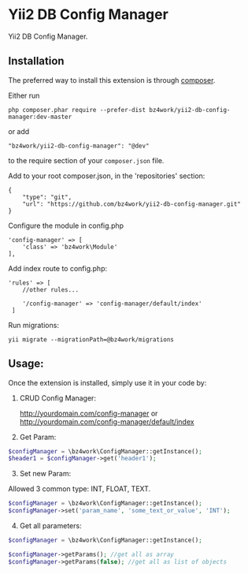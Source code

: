 Yii2 DB Config Manager
======================
Yii2 DB Config Manager.

Installation
------------

The preferred way to install this extension is through [composer](http://getcomposer.org/download/).

Either run

```
php composer.phar require --prefer-dist bz4work/yii2-db-config-manager:dev-master
```

or add

```
"bz4work/yii2-db-config-manager": "@dev"
```

to the require section of your `composer.json` file.

Add to your root composer.json, in the 'repositories' section:

    {
        "type": "git",
        "url": "https://github.com/bz4work/yii2-db-config-manager.git"
    }
    
    
Configure the module in config.php

    'config-manager' => [
        'class' => 'bz4work\Module'
    ],

Add index route to config.php:
    
    'rules' => [
        //other rules...
        
        '/config-manager' => 'config-manager/default/index'
     ]
    
Run migrations:
    
    yii migrate --migrationPath=@bz4work/migrations

Usage:
-----

Once the extension is installed, simply use it in your code by:

1. CRUD Config Manager:


    http://yourdomain.com/config-manager
    or
    http://yourdomain.com/config-manager/default/index

2. Get Param: 
```php
$configManager = \bz4work\ConfigManager::getInstance();
$header1 = $configManager->get('header1');
```

3. Set new Param:

Allowed 3 common type: INT, FLOAT, TEXT.
```php
$configManager = \bz4work\ConfigManager::getInstance();
$configManager->set('param_name', 'some_text_or_value', 'INT');
```

4. Get all parameters:
```php
$configManager = \bz4work\ConfigManager::getInstance();

$configManager->getParams(); //get all as array
$configManager->getParams(false); //get all as list of objects 
```